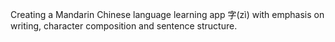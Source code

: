 Creating a Mandarin Chinese language learning app 字(zì) with emphasis on writing, character composition and sentence structure.
